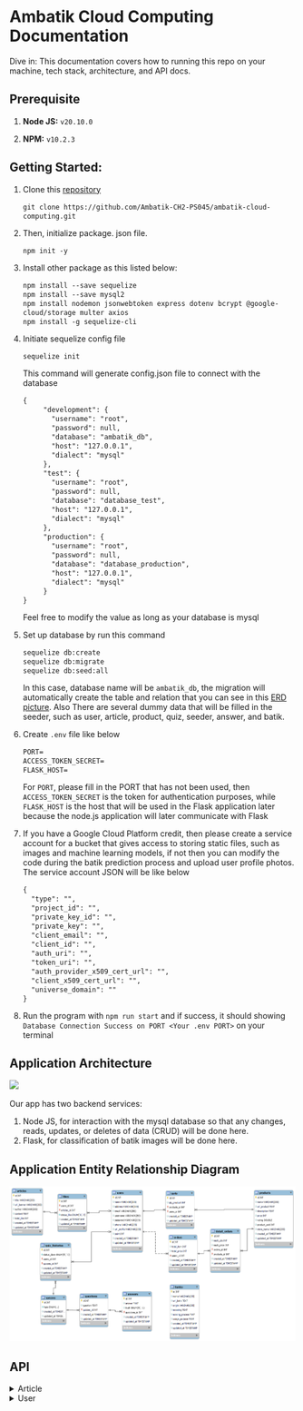 # Ambatik Cloud Computing Documentation
Dive in: This documentation covers how to running this repo on your machine, tech stack, architecture, and API docs.

## Prerequisite

1. **Node JS:** `v20.10.0`

2. **NPM:** `v10.2.3`

## Getting Started:

1. Clone this [repository](https://github.com/Ambatik-CH2-PS045/ambatik-cloud-computing.git)
   
   ```
   git clone https://github.com/Ambatik-CH2-PS045/ambatik-cloud-computing.git
   ```
2. Then, initialize package. json file.
   ```
   npm init -y
   ```
3. Install other package as this listed below:
   ```
   npm install --save sequelize
   npm install --save mysql2
   npm install nodemon jsonwebtoken express dotenv bcrypt @google-cloud/storage multer axios
   npm install -g sequelize-cli
   ```
4. Initiate sequelize config file
   ```
   sequelize init
   ```
   This command will generate config.json file to connect with the database
   ```
   {
        "development": {
          "username": "root",
          "password": null,
          "database": "ambatik_db",
          "host": "127.0.0.1",
          "dialect": "mysql"
        },
        "test": {
          "username": "root",
          "password": null,
          "database": "database_test",
          "host": "127.0.0.1",
          "dialect": "mysql"
        },
        "production": {
          "username": "root",
          "password": null,
          "database": "database_production",
          "host": "127.0.0.1",
          "dialect": "mysql"
        }
   }

   ```
   Feel free to modify the value as long as your database is mysql
   
4. Set up database by run this command
   ```
   sequelize db:create
   sequelize db:migrate
   sequelize db:seed:all
   ```
   In this case, database name will be `ambatik_db`, the migration will automatically create the table and relation that you can see in this [ERD picture](https://github.com/Ambatik-CH2-PS045/ambatik-cloud-computing?tab=readme-ov-file#application-entity-relationship-diagram). Also There are several dummy data        that will be        filled in the seeder, such as user, article, product, quiz, seeder, answer, and    batik.

6. Create `.env` file like below
   ```
   PORT=
   ACCESS_TOKEN_SECRET=
   FLASK_HOST=
   ```
   For `PORT`, please fill in the PORT that has not been used, then `ACCESS_TOKEN_SECRET` is the token for authentication purposes, while `FLASK_HOST` is the host that will be used in the Flask application later    
   because the node.js application will later communicate with Flask

7. If you have a Google Cloud Platform credit, then please create a service account for a bucket that gives access to storing static files, such as images and machine learning models, if not then you can modify the code during the batik     prediction process and upload user profile photos. The service account JSON will be like below
   ```
   {
     "type": "",
     "project_id": "",
     "private_key_id": "",
     "private_key": "",
     "client_email": "",
     "client_id": "",
     "auth_uri": "",
     "token_uri": "",
     "auth_provider_x509_cert_url": "",
     "client_x509_cert_url": "",
     "universe_domain": ""
   }

   ```
8. Run the program with `npm run start` and if success, it should showing `Database Connection Success on PORT <Your .env PORT>` on your terminal

## Application Architecture
[ ![](https://github.com/Ambatik-CH2-PS045/ambatik-cloud-computing/blob/main/assets/application_architecture.jpg) ](https://github.com/Ambatik-CH2-PS045/ambatik-cloud-computing/blob/main/assets/application_architecture.jpg)

Our app has two backend services:
1. Node JS, for interaction with the mysql database so that any changes, reads, updates, or deletes of data (CRUD) will be done here.
2. Flask, for classification of batik images will be done here.

## Application Entity Relationship Diagram
[ ![](https://github.com/Ambatik-CH2-PS045/ambatik-cloud-computing/blob/main/assets/ERD_Ambatik.png) ](https://github.com/Ambatik-CH2-PS045/ambatik-cloud-computing/blob/main/assets/ERD_Ambatik.png)

## API
<details>
  <summary>Article</summary>
  
   ## Get all articles

  ```http
GET /article
```

**Parameters:**

| Parameter | Type | Description |
|---|---|---|
| `-` | `-` | `-` |

**Responses:**

```JSON
 {
    "error": false,
    "message": "Get all article success",
    "data": [
        {
            "id": 1,
            "title": "Istana Berbatik, Jokowi Pakai Batik Parang yang Biasa Dikenakan Raja",
            "url_banner": "https://storage.googleapis.com/ambatik_bucket/artikel_banner/artikel1.png",
            "author": "Devi Puspitasari - detikNews",
            "content": "Jakarta - Presiden Joko Widodo (Jokowi) hadiri acara Istana Berbatik di depan Istana Merdeka, Jalan Medan Merdeka Utara, Jakarta Pusat. Presiden Jokowi mengenakan batik coklat dengan motif Parang Barong yang biasa dikenakan raja. \n\nBerdasarkan keterangan dari Biro Pers Sekretariat Presiden, Minggu (1/10/2023), nama motif yang dipakai Presiden Jokowi adalah Batik Parang Barong Seling Kembang atau lengkapnya Parang Barong Seling Kembang Udan Riris. \n\nMotif batik yang dipakai oleh Jokowi memiliki makna, Motif Parang atau Memerangi. Motif itu memiliki makna seorang pemimpin harus berani bersikap tegas memerangi ketidak benaran yang ada. Motif batik Parang biasa dikenakan oleh Para Raja. \n\nKemudian, motif Udan Riris. Motif Hujan Gerimis memberikan kesejukan di tengah kondisi yang gersang/kering. Sementara itu, Ibu Negara Iriana Jokowi mengenakan kain batik motif truntum sebagai atasan, dan motif parang sebagai bawahan.",
            "total_like": 0,
            "createdAt": "2023-12-21T03:22:05.000Z",
            "updatedAt": "2023-12-21T03:22:05.000Z"
        },
        {
            "id": 2,
            "title": "Jokowi: Kita Harus Berani Perkenalkan Batik ke Acara Internasional",
            "url_banner": "https://storage.googleapis.com/ambatik_bucket/artikel_banner/artikel2.png",
            "author": "Yodie Hardiyan - Bisnis.com",
            "content": "Bisnis.com, JAKARTA--- Presiden Joko Widodo menyatakan masyarakat Indonesia harus berani memperkenalkan batik ke acara-acara internasional. Pernyataan itu disampaikan oleh Jokowi dalam acara peringatan Hari Batik Nasional ke-10 di Puro Mangkunegaran, Kota Surakarta, Rabu, (2/10/2019). \n\n“Kita juga harus berani memperkenalkan batik ke acara-acara internasional dan menjadikan batik sebagai duta budaya Indonesia pada masyarakat dunia,” tuturnya. Dalam kesempatan itu, Jokowi bercerita pertemuannya dengan mantan Perdana Menteri Australia, Malcolm Turnbull, beberapa waktu lalu. Saat itu, Turnbull datang dengan mengenakan batik yang telah disiapkan oleh Ibu Negara Iriana. Presiden mengaku dibuat pangling dengan penampilan Turnbull itu. “Saya pangling karena batiknya bagus sehingga betul-betul mengubah (gambaran) bahwa beliau bukan dari Australia, kelihatan dari Solo,” ucapnya. \n\nPresiden juga sangat senang mendengar bahwa pelajaran soal batik diberikan dalam muatan lokal di sejumlah sekolah. Saat Presiden menanyakan hal tersebut kepada salah satu pelajar SMK yang hadir dalam acara tersebut, pelajar itu menyampaikan bahwa pelajaran membatik diberikan di sekolah sebanyak tiga kali dalam seminggu. “Saya kira tiga kali sudah lebih dari cukup asal komitmen itu kita pegang terus sehingga komitmen untuk menjaga pengakuan Unesco yang menetapkan batik menjadi warisan kemanusiaan untuk budaya lisan dan nonbendawi betul-betul terus akan bisa kita pegang,” ujarnya.",
            "total_like": 0,
            "createdAt": "2023-12-21T03:22:05.000Z",
            "updatedAt": "2023-12-21T03:22:05.000Z"
        },

     ]
}
```

 ## Get liked article

  ```http
GET /article/like/:id (require bearer token)
```

**Parameters:**

| Parameter | Type | Description |
|---|---|---|
| `id` | `Integer` | Article id |

**Responses:**

```JSON
{
    "error": false,
    "message": "Get all liked article success",
    "data": [
        {
            "id": 1,
            "title": "Istana Berbatik, Jokowi Pakai Batik Parang yang Biasa Dikenakan Raja",
            "url_banner": "https://storage.googleapis.com/ambatik_bucket/artikel_banner/artikel1.png",
            "author": "Devi Puspitasari - detikNews",
            "content": "Jakarta - Presiden Joko Widodo (Jokowi) hadiri acara Istana Berbatik di depan Istana Merdeka, Jalan Medan Merdeka Utara, Jakarta Pusat. Presiden Jokowi mengenakan batik coklat dengan motif Parang Barong yang biasa dikenakan raja. \n\nBerdasarkan keterangan dari Biro Pers Sekretariat Presiden, Minggu (1/10/2023), nama motif yang dipakai Presiden Jokowi adalah Batik Parang Barong Seling Kembang atau lengkapnya Parang Barong Seling Kembang Udan Riris. \n\nMotif batik yang dipakai oleh Jokowi memiliki makna, Motif Parang atau Memerangi. Motif itu memiliki makna seorang pemimpin harus berani bersikap tegas memerangi ketidak benaran yang ada. Motif batik Parang biasa dikenakan oleh Para Raja. \n\nKemudian, motif Udan Riris. Motif Hujan Gerimis memberikan kesejukan di tengah kondisi yang gersang/kering. Sementara itu, Ibu Negara Iriana Jokowi mengenakan kain batik motif truntum sebagai atasan, dan motif parang sebagai bawahan.",
            "total_like": 1,
            "likes": [
                {
                    "id": 2,
                    "status_like": "1"
                }
            ]
        }
    ]
}
```

## Get article detail

  ```http
GET /article/details/:id/?userid
```

**Parameters:**

| Parameter | Type | Description |
|---|---|---|
| `id` | `Integer` | `Required` |
| `userid` | `Integer` | `Optional` |

**Responses:**

```JSON
{
    "error": false,
    "liked": false,
    "message": "Get detail article success with like status",
    "data": {
        "id": 1,
        "title": "Istana Berbatik, Jokowi Pakai Batik Parang yang Biasa Dikenakan Raja",
        "url_banner": "https://storage.googleapis.com/ambatik_bucket/artikel_banner/artikel1.png",
        "author": "Devi Puspitasari - detikNews",
        "content": "Jakarta - Presiden Joko Widodo (Jokowi) hadiri acara Istana Berbatik di depan Istana Merdeka, Jalan Medan Merdeka Utara, Jakarta Pusat. Presiden Jokowi mengenakan batik coklat dengan motif Parang Barong yang biasa dikenakan raja. \n\nBerdasarkan keterangan dari Biro Pers Sekretariat Presiden, Minggu (1/10/2023), nama motif yang dipakai Presiden Jokowi adalah Batik Parang Barong Seling Kembang atau lengkapnya Parang Barong Seling Kembang Udan Riris. \n\nMotif batik yang dipakai oleh Jokowi memiliki makna, Motif Parang atau Memerangi. Motif itu memiliki makna seorang pemimpin harus berani bersikap tegas memerangi ketidak benaran yang ada. Motif batik Parang biasa dikenakan oleh Para Raja. \n\nKemudian, motif Udan Riris. Motif Hujan Gerimis memberikan kesejukan di tengah kondisi yang gersang/kering. Sementara itu, Ibu Negara Iriana Jokowi mengenakan kain batik motif truntum sebagai atasan, dan motif parang sebagai bawahan.",
        "total_like": 1,
        "likes": []
    }
}
```

## Like or unlike article

  ```http
POST /article/like (require bearer token)
```

**Parameters:**

| Parameter | Type | Description |
|---|---|---|
| `-` | `-` | `-` |

**Request Body:**

```JSON
{
    "userId": 1,
    "articleId": 1
}
```

**Responses:**

Like
```JSON
{
    "error": false,
    "liked": true,
    "message": "Success like first time"
}
```


Unlike
```JSON
{
    "error": false,
    "liked": true,
    "message": "Success like first time"
}
```
</details>




<details>
  <summary>User</summary>
  
 ## User register
 ```http
POST /users/register
```
**Parameters:**

| Parameter | Type | Description |
|---|---|---|
| `-` | `-` | `-` |

 ## User login

## Get user details

  ```http
GET /users/details/:userid
```
**Parameters:**

| Parameter | Type | Description |
|---|---|---|
| `userid` | `integer` | `required` |

**Responses:**

```JSON
{
    "error": false,
    "message": "Get user details",
    "data": {
        "name": "john",
        "address": "Jakarta",
        "email": "john@example.com",
        "username": "johndoe",
        "phone": "08123456789",
        "url_profile": "https://static9.depositphotos.com/1074452/1184/i/450/depositphotos_11843630-stock-photo-jpg-key-shows-image-format.jpg",
        "point": 0
    }
}
```
## Change photo profile
  ```http
POST /users/upload
```
**Request Form Data:**

| Key | Type | Value |
|---|---|---|
| `file` | `file` | `file-name-example.jpg` |
| `userid` | `text` | `1` |

**Responses:**

```JSON
{
    "error": false,
    "uploaded": true,
    "message": "Success upload photo profile",
    "url": "https://storage.googleapis.com/ambatik_bucket/user_photo/21-12-2023-8-43-44Python-logo-notext.svg.png"
}
```

## Edit user profile
  ```http
POST /users/update/:userid
```

**Request Body:**

```JSON
{
    "address": "Jakarta Selatan",
    "phone": "123456789011"
}
```

**Responses:**

```JSON
{
    "message": "Update profile success",
    "data": {
        "id": 3,
        "name": "Gek Ari",
        "address": "Jakarta Selatan",
        "email": "gekari420@gmail.com",
        "username": "gekari",
        "password": "$2b$10$13TjO0k5jZkI7x04FODypOdh.bh4hi7Pb6bXsC/i7Dk1oNuE1iQby",
        "phone": "123456789011",
        "url_profile": "https://storage.googleapis.com/ambatik_bucket/user_photo/21-12-2023-8-43-44Python-logo-notext.svg.png",
        "createdAt": "2023-12-21T05:52:36.000Z",
        "updatedAt": "2023-12-21T09:02:33.852Z"
    }
}
```

</details>

